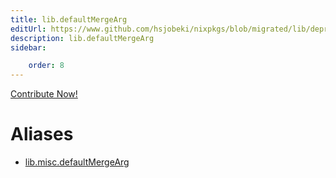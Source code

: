```yaml
---
title: lib.defaultMergeArg
editUrl: https://www.github.com/hsjobeki/nixpkgs/blob/migrated/lib/deprecated.nix#L18C21
description: lib.defaultMergeArg
sidebar:

    order: 8
---
```


<a href="https://www.github.com/hsjobeki/nixpkgs/blob/migrated/lib/deprecated.nix#L18C21">Contribute Now!</a>


# Aliases

- [lib.misc.defaultMergeArg](/nix-doc-comments/reference/lib/misc/lib-misc-defaultmergearg)


